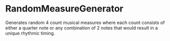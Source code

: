 # RandomMeasureGenerator
Generates random 4 count musical measures where each count consists of either a quarter note or any combination of 2 notes that would result in a unique rhythmic timing.
